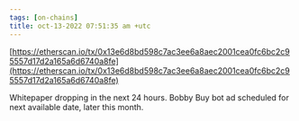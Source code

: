 ```yaml
---
tags: [on-chains]
title: oct-13-2022 07:51:35 am +utc
---
```


[https://etherscan.io/tx/0x13e6d8bd598c7ac3ee6a8aec2001cea0fc6bc2c95557d17d2a165a6d6740a8fe](https://etherscan.io/tx/0x13e6d8bd598c7ac3ee6a8aec2001cea0fc6bc2c95557d17d2a165a6d6740a8fe)

Whitepaper dropping in the next 24 hours. Bobby Buy bot ad scheduled for next available date, later this month.
